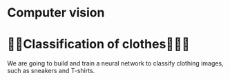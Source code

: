 # Computer vision


# 👕👝Classification of clothes👚🧥👟

We are going to build and train a neural network to classify clothing images, such as sneakers and T-shirts.